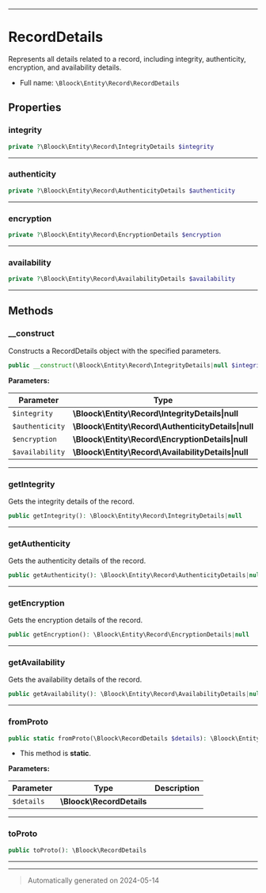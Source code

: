 ***

# RecordDetails

Represents all details related to a record, including integrity, authenticity, encryption, and availability details.



* Full name: `\Bloock\Entity\Record\RecordDetails`



## Properties


### integrity



```php
private ?\Bloock\Entity\Record\IntegrityDetails $integrity
```






***

### authenticity



```php
private ?\Bloock\Entity\Record\AuthenticityDetails $authenticity
```






***

### encryption



```php
private ?\Bloock\Entity\Record\EncryptionDetails $encryption
```






***

### availability



```php
private ?\Bloock\Entity\Record\AvailabilityDetails $availability
```






***

## Methods


### __construct

Constructs a RecordDetails object with the specified parameters.

```php
public __construct(\Bloock\Entity\Record\IntegrityDetails|null $integrity, \Bloock\Entity\Record\AuthenticityDetails|null $authenticity, \Bloock\Entity\Record\EncryptionDetails|null $encryption, \Bloock\Entity\Record\AvailabilityDetails|null $availability): mixed
```








**Parameters:**

| Parameter | Type | Description |
|-----------|------|-------------|
| `$integrity` | **\Bloock\Entity\Record\IntegrityDetails&#124;null** |  |
| `$authenticity` | **\Bloock\Entity\Record\AuthenticityDetails&#124;null** |  |
| `$encryption` | **\Bloock\Entity\Record\EncryptionDetails&#124;null** |  |
| `$availability` | **\Bloock\Entity\Record\AvailabilityDetails&#124;null** |  |





***

### getIntegrity

Gets the integrity details of the record.

```php
public getIntegrity(): \Bloock\Entity\Record\IntegrityDetails|null
```












***

### getAuthenticity

Gets the authenticity details of the record.

```php
public getAuthenticity(): \Bloock\Entity\Record\AuthenticityDetails|null
```












***

### getEncryption

Gets the encryption details of the record.

```php
public getEncryption(): \Bloock\Entity\Record\EncryptionDetails|null
```












***

### getAvailability

Gets the availability details of the record.

```php
public getAvailability(): \Bloock\Entity\Record\AvailabilityDetails|null
```












***

### fromProto



```php
public static fromProto(\Bloock\RecordDetails $details): \Bloock\Entity\Record\RecordDetails
```



* This method is **static**.




**Parameters:**

| Parameter | Type | Description |
|-----------|------|-------------|
| `$details` | **\Bloock\RecordDetails** |  |





***

### toProto



```php
public toProto(): \Bloock\RecordDetails
```












***


***
> Automatically generated on 2024-05-14

